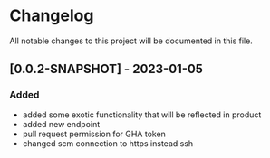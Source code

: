 # Changelog
All notable changes to this project will be documented in this file.

## [0.0.2-SNAPSHOT] - 2023-01-05

### Added

 - added some exotic functionality that will be reflected in product
 - added new endpoint
 - pull request permission for GHA token
 - changed scm connection to https instead ssh